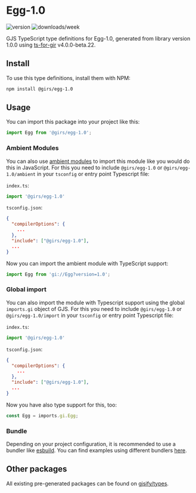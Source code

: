
# Egg-1.0

![version](https://img.shields.io/npm/v/@girs/egg-1.0)
![downloads/week](https://img.shields.io/npm/dw/@girs/egg-1.0)


GJS TypeScript type definitions for Egg-1.0, generated from library version 1.0.0 using [ts-for-gir](https://github.com/gjsify/ts-for-gir) v4.0.0-beta.22.


## Install

To use this type definitions, install them with NPM:
```bash
npm install @girs/egg-1.0
```

## Usage

You can import this package into your project like this:
```ts
import Egg from '@girs/egg-1.0';
```

### Ambient Modules

You can also use [ambient modules](https://github.com/gjsify/ts-for-gir/tree/main/packages/cli#ambient-modules) to import this module like you would do this in JavaScript.
For this you need to include `@girs/egg-1.0` or `@girs/egg-1.0/ambient` in your `tsconfig` or entry point Typescript file:

`index.ts`:
```ts
import '@girs/egg-1.0'
```

`tsconfig.json`:
```json
{
  "compilerOptions": {
    ...
  },
  "include": ["@girs/egg-1.0"],
  ...
}
```

Now you can import the ambient module with TypeScript support: 

```ts
import Egg from 'gi://Egg?version=1.0';
```

### Global import

You can also import the module with Typescript support using the global `imports.gi` object of GJS.
For this you need to include `@girs/egg-1.0` or `@girs/egg-1.0/import` in your `tsconfig` or entry point Typescript file:

`index.ts`:
```ts
import '@girs/egg-1.0'
```

`tsconfig.json`:
```json
{
  "compilerOptions": {
    ...
  },
  "include": ["@girs/egg-1.0"],
  ...
}
```

Now you have also type support for this, too:

```ts
const Egg = imports.gi.Egg;
```

### Bundle

Depending on your project configuration, it is recommended to use a bundler like [esbuild](https://esbuild.github.io/). You can find examples using different bundlers [here](https://github.com/gjsify/ts-for-gir/tree/main/examples).

## Other packages

All existing pre-generated packages can be found on [gjsify/types](https://github.com/gjsify/types).

